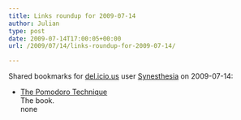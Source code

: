```yaml
---
title: Links roundup for 2009-07-14
author: Julian
type: post
date: 2009-07-14T17:00:05+00:00
url: /2009/07/14/links-roundup-for-2009-07-14/

---
```

Shared bookmarks for [del.icio.us][1] user [Synesthesia][2] on 2009-07-14:

  * [The Pomodoro Technique][3]  
    The book.  
    none

 [1]: https://del.icio.us/
 [2]: https://del.icio.us/synesthesia
 [3]: https://www.pomodorotechnique.com/resources/cirillo/ThePomodoroTechnique_v1-3.pdf